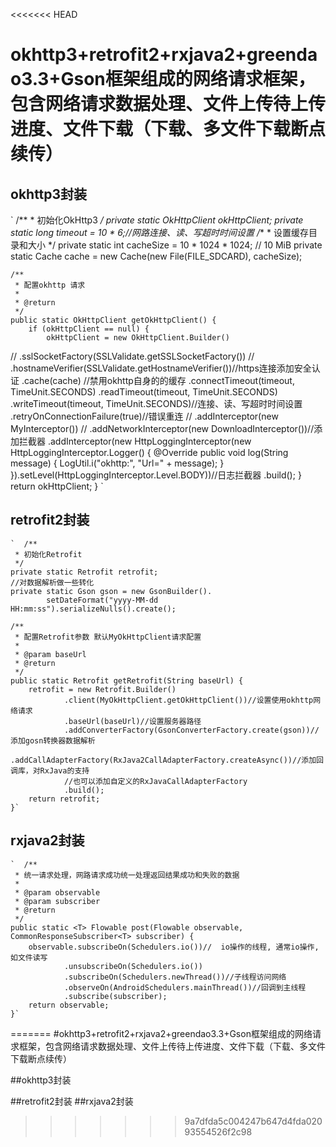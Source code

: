 <<<<<<< HEAD
# okhttp3+retrofit2+rxjava2+greendao3.3+Gson框架组成的网络请求框架，包含网络请求数据处理、文件上传待上传进度、文件下载（下载、多文件下载断点续传） #

## okhttp3封装 ##
 ` /**
     * 初始化OkHttp3
     */
    private static OkHttpClient okHttpClient;
    private static long timeout = 10 * 6;//网路连接、读、写超时时间设置
    /**
     * 设置缓存目录和大小
     */
    private static int cacheSize = 10 * 1024 * 1024; // 10 MiB
    private static Cache cache = new Cache(new File(FILE_SDCARD), cacheSize);

    /**
     * 配置okhttp 请求
     *
     * @return
     */
    public static OkHttpClient getOkHttpClient() {
        if (okHttpClient == null) {
            okHttpClient = new OkHttpClient.Builder()
//                    .sslSocketFactory(SSLValidate.getSSLSocketFactory())
//                    .hostnameVerifier(SSLValidate.getHostnameVerifier())//https连接添加安全认证
                    .cache(cache)  //禁用okhttp自身的的缓存
                    .connectTimeout(timeout, TimeUnit.SECONDS)
                    .readTimeout(timeout, TimeUnit.SECONDS)
                    .writeTimeout(timeout, TimeUnit.SECONDS)//连接、读、写超时时间设置
                    .retryOnConnectionFailure(true)//错误重连
//                    .addInterceptor(new MyInterceptor())
//                    .addNetworkInterceptor(new DownloadInterceptor())//添加拦截器
                    .addInterceptor(new HttpLoggingInterceptor(new HttpLoggingInterceptor.Logger() {
                        @Override
                        public void log(String message) {
                            LogUtil.i("okhttp:", "Url=" + message);
                        }
                    }).setLevel(HttpLoggingInterceptor.Level.BODY))//日志拦截器
                    .build();
        }
        return okHttpClient;
    }
`
    
## retrofit2封装 ##
    `  /**
     * 初始化Retrofit
     */
    private static Retrofit retrofit;
    //对数据解析做一些转化
    private static Gson gson = new GsonBuilder().
            setDateFormat("yyyy-MM-dd HH:mm:ss").serializeNulls().create();

    /**
     * 配置Retrofit参数 默认MyOkHttpClient请求配置
     *
     * @param baseUrl
     * @return
     */
    public static Retrofit getRetrofit(String baseUrl) {
        retrofit = new Retrofit.Builder()
                .client(MyOkHttpClient.getOkHttpClient())//设置使用okhttp网络请求
                .baseUrl(baseUrl)//设置服务器路径
                .addConverterFactory(GsonConverterFactory.create(gson))//添加gosn转换器数据解析
                .addCallAdapterFactory(RxJava2CallAdapterFactory.createAsync())//添加回调库，对RxJava的支持
                //也可以添加自定义的RxJavaCallAdapterFactory
                .build();
        return retrofit;
    }`
## rxjava2封装 ##
    `  /**
     * 统一请求处理，网路请求成功统一处理返回结果成功和失败的数据
     *
     * @param observable
     * @param subscriber
     * @return
     */
    public static <T> Flowable post(Flowable observable, CommonResponseSubscriber<T> subscriber) {
        observable.subscribeOn(Schedulers.io())//  io操作的线程, 通常io操作,如文件读写
                .unsubscribeOn(Schedulers.io())
                .subscribeOn(Schedulers.newThread())//子线程访问网络
                .observeOn(AndroidSchedulers.mainThread())//回调到主线程
                .subscribe(subscriber);
        return observable;
    }`
=======
#okhttp3+retrofit2+rxjava2+greendao3.3+Gson框架组成的网络请求框架，包含网络请求数据处理、文件上传待上传进度、文件下载（下载、多文件下载断点续传）

##okhttp3封装

##retrofit2封装
##rxjava2封装
>>>>>>> 9a7dfda5c004247b647d4fda02093554526f2c98
